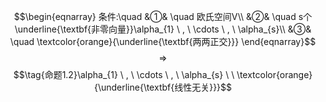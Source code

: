 $$\begin{eqnarray}
条件:\quad
&①& \quad 欧氏空间V\\
&②& \quad s个\underline{\textbf{非零向量}}\alpha_{1} \ , \ \cdots \ , \ \alpha_{s}\\
&③& \quad \textcolor{orange}{\underline{\textbf{两两正交}}}
\end{eqnarray}$$
$$\Rightarrow$$
$$\tag{命题1.2}\alpha_{1} \ , \ \cdots \ , \ \alpha_{s} \ \ \textcolor{orange}{\underline{\textbf{线性无关}}}$$